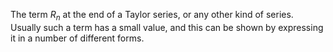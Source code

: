 The term $R_{n}$ at the end of a Taylor series, or any other kind of
series. Usually such a term has a small value, and this can be shown by
expressing it in a number of different forms.

